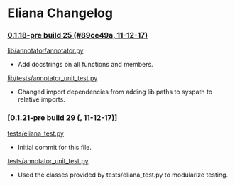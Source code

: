 # Eliana Changelog

### [0.1.18-pre build 25 (#89ce49a, 11-12-17)](https://github.com/raymelon/Eliana/commit/89ce49a)

[lib/annotator/annotator.py](https://github.com/raymelon/Eliana/blob/0.1-pre/lib/annotator/annotator.py)
- Add docstrings on all functions and members.

[lib/tests/annotator_unit_test.py](https://github.com/raymelon/Eliana/blob/0.1-pre/tests/annotator_unit_test.py)
- Changed import dependencies from adding lib paths to syspath to relative imports.


### [0.1.21-pre build 29 (, 11-12-17)]

[tests/eliana_test.py](https://github.com/raymelon/Eliana/blob/0.1-pre/tests/eliana_test.py)
- Initial commit for this file.

[tests/annotator_unit_test.py](https://github.com/raymelon/Eliana/blob/0.1-pre/tests/annotator_unit_test.py)
- Used the classes provided by tests/eliana_test.py to modularize testing.

